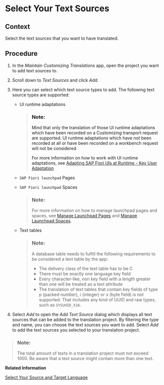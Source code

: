 <!-- loio3e63075b741c4d8aaf285401482faabd -->

# Select Your Text Sources



<a name="loio3e63075b741c4d8aaf285401482faabd__section_rcs_5dl_q5b"/>

## Context

Select the text sources that you want to have translated.



<a name="loio3e63075b741c4d8aaf285401482faabd__section_dwt_vdl_q5b"/>

## Procedure

1.  In the *Maintain Customizing Translations* app, open the project you want to add text sources to.
2.  Scroll down to *Text Sources* and click *Add*.
3.  Here you can select which text source types to add. The following text source types are supported:
    -   UI runtime adaptations

        > ### Note:  
        > Mind that only the translation of those UI runtime adaptations which have been recorded on a Customizing transport request are supported. UI runtime adaptations which have not been recorded at all or have been recorded on a workbench request will not be considered
        > 
        > For more information on how to work with UI runtime adaptations, see [Adapting SAP Fiori UIs at Runtime - Key User Adaptation](https://help.sap.com/docs/btp/sap-fiori-launchpad-for-sap-btp/adapting-sap-fiori-uis-at-runtime-key-user-adaptation)

    -   `SAP Fiori launchpad` Pages

    -   `SAP Fiori launchpad` Spaces

        > ### Note:  
        > For more information on how to manage launchpad pages and spaces, see [Manage Launchpad Pages](https://help.sap.com/docs/BTP/10fd1742ea914256abedb34bf15bd069/8a174e235493472095c0bcec957dfee0.html) and [Manage Launchpad Spaces](https://help.sap.com/docs/BTP/10fd1742ea914256abedb34bf15bd069/ad119b284f8249cfb4c3fc86c76404c5.html).

    -   Text tables

        > ### Note:  
        > A database table needs to fulfill the following requirements to be considered a text table by the app:
        > 
        > -   The delivery class of the text table has to be C
        > -   There must be exactly one language key field
        > -   Every character-like, non key field with a length greater than one will be treated as a text attribute
        > -   The translation of text tables that contain key fields of type p \(packed number\), i \(integer\) or x \(byte field\) is not supported. That includes any kind of UUID and raw types, such as `SYSUUID_X16`.


4.  Select *Add* to open the *Add Text Source* dialog which displays all text sources that can be added to the translation project. By filtering the type and name, you can choose the text sources you want to add. Select *Add* to add the text sources you selected to your translation project.

> ### Note:  
> The total amount of texts in a translation project must not exceed 1000. Be aware that a text source might contain more than one text.

**Related Information**  


[Select Your Source and Target Language](select-your-source-and-target-language-239abb9.md "")

